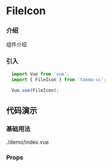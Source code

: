 # FileIcon

### 介绍

组件介绍

### 引入

```js
  import Vue from 'vue';
  import { FileIcon } from 'tanma-ui';
  
  Vue.use(FileIcon);
```

## 代码演示

### 基础用法

<demo-code>./demo/index.vue</demo-code>

### Props